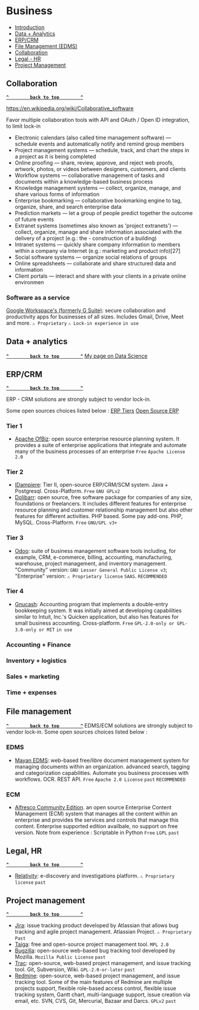 # Business

- [Introduction](#introduction)
- [Data + Analytics](#data-analytics)
- [ERP/CRM](#erp-crm)
- [File Management (EDMS)](#file-management)
- [Collaboration](#collaboration)
- [Legal - HR](#legal-hr)
- [Project Management](#project-management)


## Collaboration ##
**[`^        back to top        ^`](#)**

https://en.wikipedia.org/wiki/Collaborative_software

Favor multiple collaboration tools with API and OAuth / Open ID integration, to limit lock-in 

- Electronic calendars (also called time management software) — schedule events and automatically notify and remind group members
- Project management systems — schedule, track, and chart the steps in a project as it is being completed
- Online proofing — share, review, approve, and reject web proofs, artwork, photos, or videos between designers, customers, and clients
- Workflow systems — collaborative management of tasks and documents within a knowledge-based business process
- Knowledge management systems — collect, organize, manage, and share various forms of information
- Enterprise bookmarking — collaborative bookmarking engine to tag, organize, share, and search enterprise data
- Prediction markets — let a group of people predict together the outcome of future events
- Extranet systems (sometimes also known as 'project extranets') — collect, organize, manage and share information associated with the delivery of a project (e.g.: the - construction of a building)
- Intranet systems — quickly share company information to members within a company via Internet (e.g.: marketing and product info)[27]
- Social software systems — organize social relations of groups
- Online spreadsheets — collaborate and share structured data and information
- Client portals — interact and share with your clients in a private online environmen

### Software as a service ###
[Google Workspace's (formerly G Suite)](https://workspace.google.com/): secure collaboration and productivity apps for businesses of all sizes. Includes Gmail, Drive, Meet and more. `⚠ Proprietary` `⚠ Lock-in experience` `in use` 

## Data + analytics ## 
**[`^        back to top        ^`](#)**
[My page on Data Science](../data-science.md)

## ERP/CRM ##
**[`^        back to top        ^`](#)**

ERP - CRM solutions are strongly subject to vendor lock-in.

Some open sources choices listed below :
[ERP Tiers](https://erpmeaning.com/erp/erp-tiers-1-2-3/)
[Open Source ERP](https://dynamics.folio3.com/blog/open-source-enterprise-resource-planning-software/)

### Tier 1 ###
- [Apache OfBiz](https://ofbiz.apache.org/): open source enterprise resource planning system. It provides a suite of enterprise applications that integrate and automate many of the business processes of an enterprise `Free` `Apache License 2.0`
### Tier 2 ###
- [IDampiere](https://www.idempiere.org/): Tier II, open-source ERP/CRM/SCM system. Java + Postgresql. Cross-Platform. `Free` `GNU GPLv2`
- [Dolibarr](https://www.dolibarr.org/): open source, free software package for companies of any size, foundations or freelancers. It includes different features for enterprise resource planning and customer relationship management but also other features for different activities. PHP based. Some pay add-ons. PHP, MySQL. Cross-Platform. `Free` `GNU/GPL v3+`
### Tier 3 ###
- [Odoo](https://www.odoo.com/): suite of business management software tools including, for example, CRM, e-commerce, billing, accounting, manufacturing, warehouse, project management, and inventory management. "Community" version: `GNU Lesser General Public License v3`; "Enterprise" version: `⚠ Proprietary license` `SAAS`. `RECOMMENDED`
### Tier 4 ###
- [Gnucash](https://www.gnucash.org/): Accounting program that implements a double-entry bookkeeping system. It was initially aimed at developing capabilities similar to Intuit, Inc.'s Quicken application, but also has features for small business accounting. Cross-platform. `Free` `GPL-2.0-only or GPL-3.0-only or MIT` `in use`
### Accounting + Finance ###
### Inventory + logistics ### 
### Sales + marketing ### 
### Time + expenses ###

## File management ## 
**[`^        back to top        ^`](#)**
EDMS/ECM solutions are strongly subject to vendor lock-in.
Some open sources choices listed below :
### EDMS ###
- [Mayan EDMS](https://www.mayan-edms.com/): web-based free/libre document management system for managing documents within an organization. advanced search, tagging and categorization capabilities. Automate you business processes with workflows. OCR. REST API. `Free` `Apache 2.0 License` `past` `RECOMMENDED`
### ECM ###
- [Alfresco Community Edition](https://www.alfresco.com/ecm-software). an open source Enterprise Content Management (ECM) system that manages all the content within an enterprise and provides the services and controls that manage this content. Enterprise supported edition availbale, no support on free version. Note from experience : Scriptable in Python  `Free` `LGPL` `past` 

## Legal, HR ##
**[`^        back to top        ^`](#)**
- [Relativity](https://www.relativity.com/): e-discovery and investigations platform. `⚠ Proprietary license` `past`

## Project management ## 
**[`^        back to top        ^`](#)**
- [Jira](https://www.atlassian.com/software/jira):  issue tracking product developed by Atlassian that allows bug tracking and agile project management. Atlassian Project. `⚠ Proprietary` `Past`
- [Taiga](https://www.taiga.io/): free and open-source project management tool. `MPL 2.0`
- [Bugzilla](https://www.bugzilla.org/): open-source web-based bug tracking tool developed by Mozilla. `Mozilla Public License` `past`
- [Trac](https://trac.edgewall.org/): open-source, web-based project management, and issue tracking tool. Git, Subversion, Wiki. `GPL-2.0-or-later` `past`
- [Redmine](https://www.redmine.org/): open-source, web-based project management, and issue tracking tool. Some of the main features of Redmine are multiple projects support, flexible role-based access control, flexible issue tracking system, Gantt chart, multi-language support, issue creation via email, etc. SVN, CVS, Git, Mercurial, Bazaar and Darcs. `GPLv2` `past`

